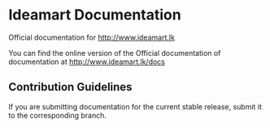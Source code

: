 # Ideamart Documentation
Official documentation for http://www.ideamart.lk

You can find the online version of the Official documentation of documentation at http://www.ideamart.lk/docs

## Contribution Guidelines
If you are submitting documentation for the current stable release, submit it to the corresponding branch.
